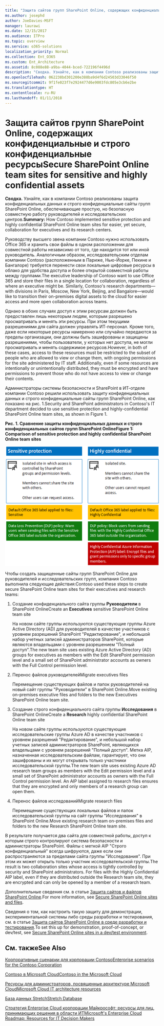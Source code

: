 ```yaml
---
title: "Защита сайтов групп SharePoint Online, содержащих конфиденциальные и строго конфиденциальные ресурсы"
ms.author: josephd
author: JoeDavies-MSFT
manager: laurawi
ms.date: 12/15/2017
ms.audience: ITPro
ms.topic: overview
ms.service: o365-solutions
localization_priority: Normal
ms.collection: Ent_O365
ms.custom: Ent_Architecture
ms.assetid: 8c088e88-a9ba-4044-bced-722196f4496d
description: "Сводка. Узнайте, как в компании Contoso реализованы защита конфиденциальных данных и строго конфиденциальные сайты групп SharePoint Online, обеспечивающие простую, но безопасную совместную работу руководителей и исследовательских центров."
ms.openlocfilehash: 062238bd301200e388ba9d4f6d24503d33046f50
ms.sourcegitcommit: 9f1fe023f7e2924477d6e9003fdc805e3cb6e2be
ms.translationtype: HT
ms.contentlocale: ru-RU
ms.lasthandoff: 01/11/2018
---
```

# <a name="secure-sharepoint-online-team-sites-for-sensitive-and-highly-confidential-assets"></a><span data-ttu-id="8a00b-103">Защита сайтов групп SharePoint Online, содержащих конфиденциальные и строго конфиденциальные ресурсы</span><span class="sxs-lookup"><span data-stu-id="8a00b-103">Secure SharePoint Online team sites for sensitive and highly confidential assets</span></span>

 <span data-ttu-id="8a00b-104">**Сводка.** Узнайте, как в компании Contoso реализованы защита конфиденциальных данных и строго конфиденциальные сайты групп SharePoint Online, обеспечивающие простую, но безопасную совместную работу руководителей и исследовательских центров.</span><span class="sxs-lookup"><span data-stu-id="8a00b-104">**Summary:** How Contoso implemented sensitive protection and highly confidential SharePoint Online team sites for easier, yet secure, collaboration for executives and its research centers.</span></span>
  
<span data-ttu-id="8a00b-p101">Руководству высшего звена компании Contoso нужно использовать Office 365 и хранить свои файлы в одном расположении для совместной работы независимо от того, где находится тот или иной руководитель. Аналогичным образом, исследовательским отделам компании Contoso (расположенным в Париже, Нью-Йорке, Пекине и Бангалоре) требуется перенести свои локальные цифровые ресурсы в облако для удобства доступа и более открытой совместной работы между группами.</span><span class="sxs-lookup"><span data-stu-id="8a00b-p101">The executive leadership of Contoso want to use Office 365 and store their files in a single location for collaboration, regardless of where an executive might be. Similarly, Contoso's research departments—with divisions in Paris, Moscow, New York, Beijing, and Bangalore—would like to transition their on-premises digital assets to the cloud for easier access and more open collaboration across teams.</span></span>
  
<span data-ttu-id="8a00b-p102">Однако в обоих случаях доступ к этим ресурсам должен быть предоставлен лишь некоторым людям, которым разрешено просматривать и менять эти ресурсы. При этом текущими разрешениями для сайта должен управлять ИТ-персонал. Кроме того, даже если некоторые ресурсы намеренно или случайно передаются за пределы организации, они должны быть зашифрованы и защищены разрешениями, чтобы пользователи, у которых нет доступа, не могли просматривать и менять содержимое ресурсов.</span><span class="sxs-lookup"><span data-stu-id="8a00b-p102">However, in both of these cases, access to these resources must be restricted to the subset of people who are allowed to view or change them, with ongoing permissions for the site administered by IT staff. Additionally, even if some resources are intentionally or unintentionally distributed, they must be encrypted and have permissions to prevent those who do not have access to view or change their contents.</span></span>
  
<span data-ttu-id="8a00b-109">Администраторы системы безопасности и SharePoint в ИТ-отделе компании Contoso решили использовать защиту конфиденциальных данных и строго конфиденциальные сайты групп SharePoint Online, как показано на рис. 1.</span><span class="sxs-lookup"><span data-stu-id="8a00b-109">Security and SharePoint administrators in Contoso's IT department decided to use sensitive protection and highly-confidential SharePoint Online team sites, as shown in Figure 1.</span></span>
  
<span data-ttu-id="8a00b-110">**Рис. 1. Сравнение защиты конфиденциальных данных и строго конфиденциальных сайтов групп SharePoint Online**</span><span class="sxs-lookup"><span data-stu-id="8a00b-110">**Figure 1: Comparison of sensitive protection and highly confidential SharePoint Online team sites**</span></span>

![Защита конфиденциальных данных и строго конфиденциальные сайты групп SharePoint Online](images/Contoso_Poster/SP_Solution.png)
  
<span data-ttu-id="8a00b-112">Чтобы создать защищенные сайты групп SharePoint Online для руководителей и исследовательских групп, компания Contoso выполнила следующие действия:</span><span class="sxs-lookup"><span data-stu-id="8a00b-112">Contoso used these steps to create secure SharePoint Online team sites for their executives and research teams:</span></span>
  
1. <span data-ttu-id="8a00b-113">Создание конфиденциального сайта группы **Руководители** в SharePoint Online</span><span class="sxs-lookup"><span data-stu-id="8a00b-113">Create an **Executives** sensitive SharePoint Online team site</span></span>
    
    <span data-ttu-id="8a00b-114">На новом сайте группы используются существующие группы Azure Active Directory (AD) для руководителей в качестве участников с уровнем разрешений SharePoint "Редактирование", и небольшой набор учетных записей администраторов SharePoint, которые являются владельцами с уровнем разрешением "Полный доступ".</span><span class="sxs-lookup"><span data-stu-id="8a00b-114">The new team site uses existing Azure Active Directory (AD) groups for executives as members with the Edit SharePoint permission level and a small set of SharePoint administrator accounts as owners with the Full Control permission level.</span></span>
    
2. <span data-ttu-id="8a00b-115">Перенос файлов руководителей</span><span class="sxs-lookup"><span data-stu-id="8a00b-115">Migrate executives files</span></span>
    
    <span data-ttu-id="8a00b-116">Перемещение существующих файлов и папок руководителей на новый сайт группы "Руководители" в SharePoint Online.</span><span class="sxs-lookup"><span data-stu-id="8a00b-116">Move existing on-premises executive files and folders to the new Executives SharePoint Online team site.</span></span>
    
3. <span data-ttu-id="8a00b-117">Создание строго конфиденциального сайта группы **Исследования** в SharePoint Online</span><span class="sxs-lookup"><span data-stu-id="8a00b-117">Create a **Research** highly confidential SharePoint Online team site</span></span>
    
    <span data-ttu-id="8a00b-p103">На новом сайте группы используются существующие исследовательские группы Azure AD в качестве участников с уровнем разрешений "Редактирование", и небольшой набор учетных записей администраторов SharePoint, являющихся владельцами с уровнем разрешений "Полный доступ". Метка AIP, назначенная исследовательским файлам, гарантирует, что они зашифрованы и их могут открывать только участники исследовательской группы.</span><span class="sxs-lookup"><span data-stu-id="8a00b-p103">The new team site uses existing Azure AD research team groups as members with the Edit permission level and a small set of SharePoint administrator accounts as owners with the Full Control permission level. An AIP label assigned to research files ensures that they are encrypted and only members of a research group can open them.</span></span>
    
4. <span data-ttu-id="8a00b-120">Перенос файлов исследований</span><span class="sxs-lookup"><span data-stu-id="8a00b-120">Migrate research files</span></span>
    
    <span data-ttu-id="8a00b-121">Перемещение существующих локальных файлов и папок исследовательской группы на сайт группы "Исследования" в SharePoint Online.</span><span class="sxs-lookup"><span data-stu-id="8a00b-121">Move existing research team on-premises files and folders to the new Research SharePoint Online team site.</span></span>
    
<span data-ttu-id="8a00b-p104">В результате получается два сайта для совместной работы, доступ к которым строго контролируют система безопасности и администраторы SharePoint. Файлы с меткой AIP "Строго конфиденциальный" всегда шифруются, даже если они распространяются за пределами сайта группы "Исследования". При этом их может открыть только участник исследовательской группы.</span><span class="sxs-lookup"><span data-stu-id="8a00b-p104">The result is two collaboration sites whose access is tightly controlled by security and SharePoint administrators. For files with the Highly Confidential AIP label, even if they are distributed outside the Research team site, they are encrypted and can only be opened by a member of a research team.</span></span>
  
<span data-ttu-id="8a00b-124">Дополнительные сведения см. в статье [Защита сайтов и файлов SharePoint Online]((https://docs.microsoft.com/microsoft-365-enterprise/secure-sharepoint-online-sites-and-files)).</span><span class="sxs-lookup"><span data-stu-id="8a00b-124">For more information, see [Secure SharePoint Online sites and files]((https://docs.microsoft.com/microsoft-365-enterprise/secure-sharepoint-online-sites-and-files)).</span></span>
  
 <span data-ttu-id="8a00b-125">Сведения о том, как настроить такую защиту для демонстрации, экспериментальной системы либо среды разработки и тестирования, см. в статье [Защита сайтов SharePoint Online в среде разработки и тестирования]((https://docs.microsoft.com/microsoft-365-enterprise/secure-sharepoint-online-sites-dev-test)).</span><span class="sxs-lookup"><span data-stu-id="8a00b-125">To set this up for demonstration, proof-of-concept, or dev/test, see [Secure SharePoint Online sites in a dev/test environment]((https://docs.microsoft.com/microsoft-365-enterprise/secure-sharepoint-online-sites-dev-test)).</span></span>
  
## <a name="see-also"></a><span data-ttu-id="8a00b-126">См. также</span><span class="sxs-lookup"><span data-stu-id="8a00b-126">See Also</span></span>

[<span data-ttu-id="8a00b-127">Корпоративные сценарии для корпорации Contoso</span><span class="sxs-lookup"><span data-stu-id="8a00b-127">Enterprise scenarios for the Contoso Corporation</span></span>](enterprise-scenarios-for-the-contoso-corporation.md)
  
[<span data-ttu-id="8a00b-128">Contoso в Microsoft Cloud</span><span class="sxs-lookup"><span data-stu-id="8a00b-128">Contoso in the Microsoft Cloud</span></span>](contoso-in-the-microsoft-cloud.md)
  
[<span data-ttu-id="8a00b-129">Ресурсы для администраторов, посвященные архитектуре Microsoft Cloud</span><span class="sxs-lookup"><span data-stu-id="8a00b-129">Microsoft Cloud IT architecture resources</span></span>](microsoft-cloud-it-architecture-resources.md)

<span data-ttu-id="8a00b-130">[База данных Stretch]((https://msdn.microsoft.com/library/dn935011.aspx))</span><span class="sxs-lookup"><span data-stu-id="8a00b-130">[Stretch Database]((https://msdn.microsoft.com/library/dn935011.aspx))</span></span>
  
<span data-ttu-id="8a00b-131">[Стратегия Enterprise Cloud корпорации Майкрософт: ресурсы для лиц, принимающих решения в области ИТ]((https://sway.com/FJ2xsyWtkJc2taRD))</span><span class="sxs-lookup"><span data-stu-id="8a00b-131">[Microsoft's Enterprise Cloud Roadmap: Resources for IT Decision Makers]((https://sway.com/FJ2xsyWtkJc2taRD))</span></span>




